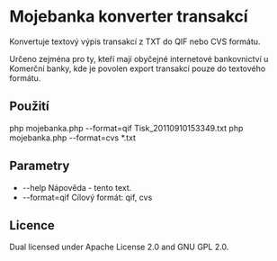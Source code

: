 # Mojebanka konverter transakcí

Konvertuje textový výpis transakcí z TXT do QIF nebo CVS formátu.

Určeno zejména pro ty, kteří mají obyčejné internetové bankovnictví u Komerční
banky, kde je povolen export transakcí pouze do textového formátu.

## Použití

php mojebanka.php --format=qif Tisk_20110910153349.txt
php mojebanka.php --format=cvs *.txt

## Parametry

 * --help         Nápověda - tento text.
 * --format=qif   Cílový formát: qif, cvs

## Licence

Dual licensed under Apache License 2.0 and GNU GPL 2.0.
